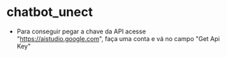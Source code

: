 # chatbot_unect

- Para conseguir pegar a chave da API acesse "https://aistudio.google.com", faça uma conta e vá no campo "Get Api Key"
